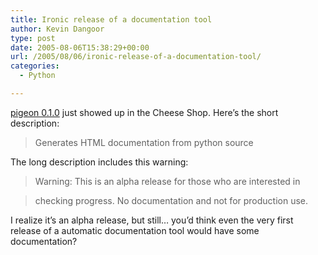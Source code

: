 ```yaml
---
title: Ironic release of a documentation tool
author: Kevin Dangoor
type: post
date: 2005-08-06T15:38:29+00:00
url: /2005/08/06/ironic-release-of-a-documentation-tool/
categories:
  - Python

---
```

[pigeon 0.1.0][1] just showed up in the Cheese Shop. Here&#8217;s the short description:

> Generates HTML documentation from python source

The long description includes this warning:

> Warning: This is an alpha release for those who are interested in
  
> checking progress. No documentation and not for production use.

I realize it&#8217;s an alpha release, but still&#8230; you&#8217;d think even the very first release of a automatic documentation tool would have some documentation?

 [1]: http://cheeseshop.python.org/pypi/pigeon/0.1.0